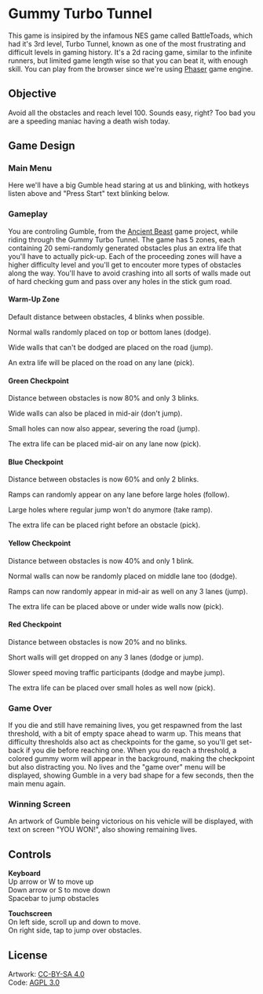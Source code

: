 # Gummy Turbo Tunnel

This game is insipired by the infamous NES game called BattleToads, which had it's 3rd level, Turbo Tunnel, known as one of the most frustrating and difficult levels in gaming history. It's a 2d racing game, similar to the infinite runners, but limited game length wise so that you can beat it, with enough skill. You can play from the browser since we're using [Phaser](https://phaser.io) game engine.

## Objective

Avoid all the obstacles and reach level 100. Sounds easy, right? Too bad you are a speeding maniac having a death wish today.

## Game Design

### Main Menu

Here we'll have a big Gumble head staring at us and blinking, with hotkeys listen above and  "Press Start" text blinking below.

### Gameplay

You are controling Gumble, from the [Ancient Beast](https://AncientBeast.com) game project, while riding through the Gummy Turbo Tunnel.
The game has 5 zones, each containing 20 semi-randomly generated obstacles plus an extra life that you'll have to actually pick-up.
Each of the proceeding zones will have a higher difficulty level and you'll get to encouter more types of obstacles along the way.
You'll have to avoid crashing into all sorts of walls made out of hard checking gum and pass over any holes in the stick gum road.

#### Warm-Up Zone

Default distance between obstacles, 4 blinks when possible.

Normal walls randomly placed on top or bottom lanes (dodge).

Wide walls that can't be dodged are placed on the road (jump).

An extra life will be placed on the road on any lane (pick).

#### Green Checkpoint

Distance between obstacles is now 80% and only 3 blinks.

Wide walls can also be placed in mid-air (don't jump).

Small holes can now also appear, severing the road (jump).

The extra life can be placed mid-air on any lane now (pick).

#### Blue Checkpoint

Distance between obstacles is now 60% and only 2 blinks.

Ramps can randomly appear on any lane before large holes (follow).

Large holes where regular jump won't do anymore (take ramp).

The extra life can be placed right before an obstacle (pick).

#### Yellow Checkpoint

Distance between obstacles is now 40% and only 1 blink.

Normal walls can now be randomly placed on middle lane too (dodge).

Ramps can now randomly appear in mid-air as well on any 3 lanes (jump).

The extra life can be placed above or under wide walls now (pick).

#### Red Checkpoint

Distance between obstacles is now 20% and no blinks.

Short walls will get dropped on any 3 lanes (dodge or jump).

Slower speed moving traffic participants (dodge and maybe jump).

The extra life can be placed over small holes as well now (pick).

### Game Over

If you die and still have remaining lives, you get respawned from the last threshold, with a bit of empty space ahead to warm up.
This means that difficulty thresholds also act as checkpoints for the game, so you'll get set-back if you die before reaching one.
When you do reach a threshold, a colored gummy worm will appear in the background, making the checkpoint but also distracting you.
No lives and the "game over" menu will be displayed, showing Gumble in a very bad shape for a few seconds, then the main menu again.

### Winning Screen

An artwork of Gumble being victorious on his vehicle will be displayed, with text on screen "YOU WON!", also showing remaining lives.

## Controls

**Keyboard**<br>
Up arrow or W to move up<br>
Down arrow or S to move down<br>
Spacebar to jump obstacles

**Touchscreen**<br>
On left side, scroll up and down to move.<br>
On right side, tap to jump over obstacles.

## License

Artwork: [CC-BY-SA 4.0](http://creativecommons.org/licenses/by-sa/4.0)<br>
Code: [AGPL 3.0](http://www.gnu.org/licenses/agpl-3.0.html)
